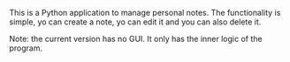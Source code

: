 This is a Python application to manage personal notes.
The functionality is simple, yo can create a note, yo can edit it and you can also delete it.

Note: the current version has no GUI. It only has the inner logic of the program.
